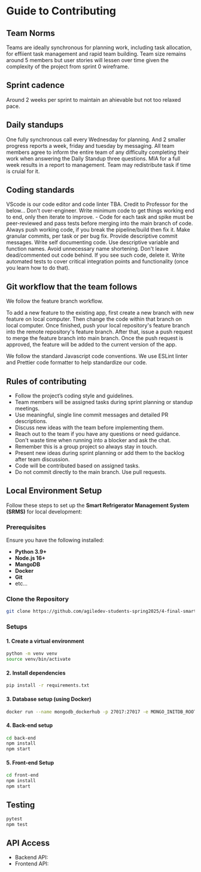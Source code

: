 # Guide to Contributing

## Team Norms
Teams are ideally synchronous for planning work, including task allocation, for effiient task management and rapid team building. Team size remains around 5 members but user stories will lessen over time given the complexity of the project from sprint 0 wireframe.

## Sprint cadence
Around 2 weeks per sprint to maintain an ahievable but not too relaxed pace.

## Daily standups
One fully synchronous call every Wednesday for planning. And 2 smaller progress reports a week, friday and tuesday by messaging. All team members agree to inform the entire team of any difficulty completing their work when answering the Daily Standup three questions. MIA for a full week results in a report to management. Team may redistribute task if time is cruial for it.

## Coding standards
VScode is our code editor and code linter TBA.
Credit to Professor for the below...
Don't over-engineer. Write minimum code to get things working end to end, only then iterate to improve. - Code for each task and spike must be peer-reviewed and pass tests before merging into the main branch of code.
Always push working code, if you break the pipeline/build then fix it.
Make granular commits, per task or per bug fix.
Provide descriptive commit messages.
Write self documenting code. Use descriptive variable and function names. Avoid unnecessary name shortening.
Don't leave dead/commented out code behind. If you see such code, delete it.
Write automated tests to cover critical integration points and functionality (once you learn how to do that).

## Git workflow that the team follows
We follow the feature branch workflow.

To add a new feature to the existing app, first create a new branch with new feature on local computer. Then change the code within that branch on local computer. Once finished, push your local repository's feature branch into the remote repository's feature branch. After that, issue a push request to merge the feature branch into main branch. Once the push request is approved, the feature will be added to the current version of the app.

We follow the standard Javascript code conventions. We use ESLint linter and Prettier code formatter to help standardize our code.

## Rules of contributing
- Follow the project’s coding style and guidelines.
- Team members will be assigned tasks during sprint planning or standup meetings.
- Use meaningful, single line commit messages and detailed PR descriptions.
- Discuss new ideas with the team before implementing them.
- Reach out to the team if you have any questions or need guidance. Don't waste time when running into a blocker and ask the chat.
- Remember this is a group project so always stay in touch.
- Present new ideas during sprint planning or add them to the backlog after team discussion.
- Code will be contributed based on assigned tasks.
- Do not commit directly to the main branch. Use pull requests.


## Local Environment Setup
Follow these steps to set up the **Smart Refrigerator Management System (SRMS)** for local development:  

### Prerequisites  
Ensure you have the following installed:  
- **Python 3.9+**  
- **Node.js 16+**
- **MangoDB**
- **Docker**
- **Git**  
- etc...

### Clone the Repository  
```sh
git clone https://github.com/agiledev-students-spring2025/4-final-smart-refrigerator-management-system
```

### Setups
#### **1. Create a virtual environment**
```sh
python -m venv venv
source venv/bin/activate
```
#### **2. Install dependencies**
```sh
pip install -r requirements.txt
```
#### **3. Database setup (using Docker)**
```sh
docker run --name mongodb_dockerhub -p 27017:27017 -e MONGO_INITDB_ROOT_USERNAME=admin -e MONGO_INITDB_ROOT_PASSWORD=secret -d mongo:latest
```
#### **4. Back-end setup**
```sh
cd back-end
npm install
npm start
```
#### **5. Front-end Setup**
```sh
cd front-end
npm install
npm start
```
## Testing
```sh
pytest
npm test
```
## API Access
- Backend API:
- Frontend API: